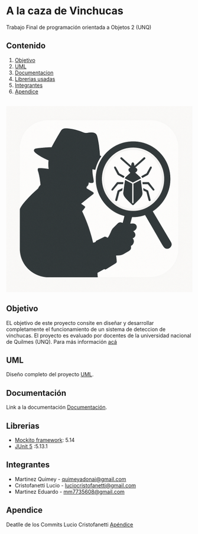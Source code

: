 # A la caza de Vinchucas

Trabajo Final de programación orientada a Objetos 2 (UNQ)
## Contenido
1. [Objetivo](#Objetivo)
2. [UML](#UML)
3. [Documentacion](#Documentación)
4. [Librerias usadas](#Librerias)
5. [Integrantes](#Integrantes)
6. [Apendice](#Apendice)
<br> </br>

![Imagen](https://github.com/Eduardo73Martinez/TpFinalPo2-Vinchucas2025/blob/main/imagenVinchuca.png)

## Objetivo
EL objetivo de este proyecto consite en diseñar y desarrollar completamente el funcionamiento de un sistema de deteccion de vinchucas. El proyecto es evaluado por docentes de la universidad nacional de Quilmes (UNQ). Para más información 
[acá]()


## UML 
Diseño completo del proyecto [UML](https://app.diagrams.net/?splash=0#G1tGuokfUw6TfmLw6mvX-B8xF4s7FwYSFT#%7B%22pageId%22%3A%22gDreenlB6LmliTAObjs-%22%7D).


## Documentación

Link a la documentación [Documentación](https://docs.google.com/document/d/1sKFRoWrqUjDJp-y912IJaEPd2Vm1KEPJOCCt5NGTf3M/edit?usp=sharing).

## Librerias 
* [Mockito framework](https://site.mockito.org/): 5.14
* [JUnit 5](https://junit.org/junit5/) :5.13.1

## Integrantes 

- Martinez Quimey         - quimeyadonai@gmail.com
- Cristofanetti Lucio     - luciocristofanetti@gmail.com
- Martinez Eduardo        - mm7735608@gmail.com

## Apendice
Deatlle de los Commits Lucio Cristofanetti [Apéndice](https://docs.google.com/spreadsheets/d/17EXlL2zOruAL7oo26yJrIqoKIFsu8R8Jt3mKG0A49Z0/edit?usp=sharing)
